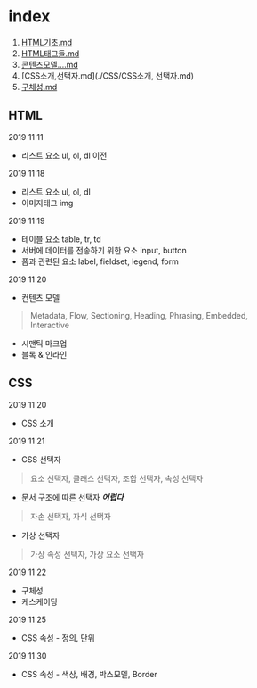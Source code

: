 # index

1. [HTML기초.md](./HTML/HTML기초.md)   
2. [HTML태그들.md](./HTML/HTML태그들.md)    
3. [콘텐츠모델....md](./HTML/콘텐츠모델,시멘틱마크업,블록인라인.md)    
4. [CSS소개,선택자.md](./CSS/CSS소개, 선택자.md)   
5. [구체성.md](./CSS/구체성.md)  

## HTML 

2019 11 11
* 리스트 요소 ul, ol, dl 이전

2019 11 18 
* 리스트 요소 ul, ol, dl   
* 이미지태그 img  

2019 11 19
* 테이블 요소 table, tr, td   
* 서버에 데이터를 전송하기 위한 요소 input, button  
* 폼과 관련된 요소 label, fieldset, legend, form

2019 11 20
* 컨텐츠 모델 
> Metadata, Flow, Sectioning, Heading, Phrasing, Embedded, Interactive   
* 시맨틱 마크업   
* 블록 & 인라인  

## CSS 

2019 11 20
* CSS 소개

2019 11 21 
* CSS 선택자 
> 요소 선택자, 클래스 선택자, 조합 선택자, 속성 선택자  
* 문서 구조에 따른 선택자  ***어렵다***
> 자손 선택자, 자식 선택자 
* 가상 선택자 
> 가상 속성 선택자, 가상 요소 선택자

2019 11 22
* 구체성  
* 케스케이딩

2019 11 25
* CSS 속성 - 정의, 단위 

2019 11 30
* CSS 속성 - 색상, 배경, 박스모델, Border 